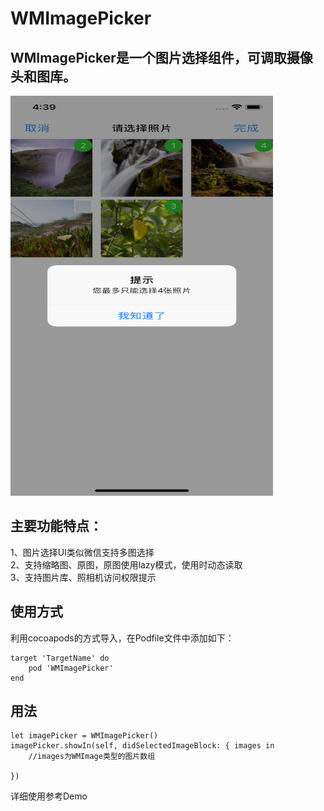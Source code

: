 # WMImagePicker 
## WMImagePicker是一个图片选择组件，可调取摄像头和图库。

<img src="https://github.com/cloay/WMImagePicker/blob/master/demo_multiple.png" width="420" height="640"/>

## 主要功能特点：
1、图片选择UI类似微信支持多图选择</br>
2、支持缩略图、原图，原图使用lazy模式，使用时动态读取</br>
3、支持图片库、照相机访问权限提示

## 使用方式
利用cocoapods的方式导入，在Podfile文件中添加如下：
```
target 'TargetName' do
    pod 'WMImagePicker'
end
```
## 用法

```
let imagePicker = WMImagePicker()
imagePicker.showIn(self, didSelectedImageBlock: { images in
    //images为WMImage类型的图片数组
    
})
```
详细使用参考Demo
</br></br></br></br></br>


